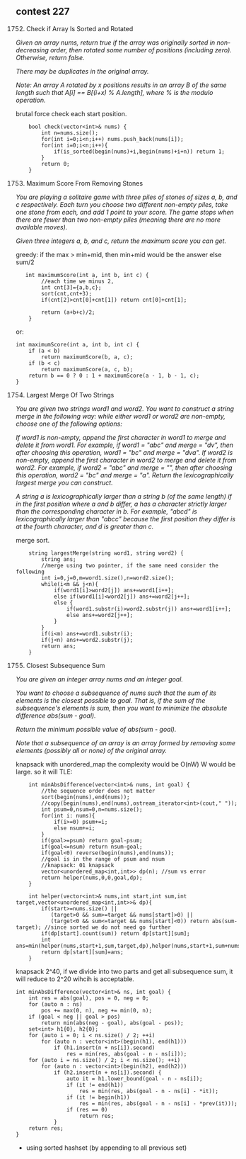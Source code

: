 ## contest 227

1752. Check if Array Is Sorted and Rotated
<em>
Given an array nums, return true if the array was originally sorted in non-decreasing order, then rotated some number of positions (including zero). Otherwise, return false.

There may be duplicates in the original array.

Note: An array A rotated by x positions results in an array B of the same length such that A[i] == B[(i+x) % A.length], where % is the modulo operation.
</em>

brutal force check each start position.

```
    bool check(vector<int>& nums) {
        int n=nums.size();
        for(int i=0;i<n;i++) nums.push_back(nums[i]);
        for(int i=0;i<n;i++){
            if(is_sorted(begin(nums)+i,begin(nums)+i+n)) return 1;
        }
        return 0;
    }
```

1753. Maximum Score From Removing Stones
<em>
You are playing a solitaire game with three piles of stones of sizes a​​​​​​, b,​​​​​​ and c​​​​​​ respectively. Each turn you choose two different non-empty piles, take one stone from each, and add 1 point to your score. The game stops when there are fewer than two non-empty piles (meaning there are no more available moves).

Given three integers a​​​​​, b,​​​​​ and c​​​​​, return the maximum score you can get.
</em>

greedy: 
if the max > min+mid, then min+mid would be the answer
else sum/2

```
   int maximumScore(int a, int b, int c) {
        //each time we minus 2, 
        int cnt[3]={a,b,c};
        sort(cnt,cnt+3);
        if(cnt[2]>cnt[0]+cnt[1]) return cnt[0]+cnt[1];
        
        return (a+b+c)/2;
    }
```

or:
```
int maximumScore(int a, int b, int c) {
    if (a < b)
        return maximumScore(b, a, c);
    if (b < c)
        return maximumScore(a, c, b);
    return b == 0 ? 0 : 1 + maximumScore(a - 1, b - 1, c); 
}
```

1754. Largest Merge Of Two Strings
<em>
You are given two strings word1 and word2. You want to construct a string merge in the following way: while either word1 or word2 are non-empty, choose one of the following options:

If word1 is non-empty, append the first character in word1 to merge and delete it from word1.
For example, if word1 = "abc" and merge = "dv", then after choosing this operation, word1 = "bc" and merge = "dva".
If word2 is non-empty, append the first character in word2 to merge and delete it from word2.
For example, if word2 = "abc" and merge = "", then after choosing this operation, word2 = "bc" and merge = "a".
Return the lexicographically largest merge you can construct.

A string a is lexicographically larger than a string b (of the same length) if in the first position where a and b differ, a has a character strictly larger than the corresponding character in b. For example, "abcd" is lexicographically larger than "abcc" because the first position they differ is at the fourth character, and d is greater than c.
</em>

merge sort.

```
    string largestMerge(string word1, string word2) {
        string ans;
        //merge using two pointer, if the same need consider the following
        int i=0,j=0,m=word1.size(),n=word2.size();
        while(i<m && j<n){
            if(word1[i]>word2[j]) ans+=word1[i++];
            else if(word1[i]<word2[j]) ans+=word2[j++];
            else {
                if(word1.substr(i)>word2.substr(j)) ans+=word1[i++];
                else ans+=word2[j++];
            }
        }
        if(i<m) ans+=word1.substr(i);
        if(j<n) ans+=word2.substr(j);
        return ans;
    }
```

1755. Closest Subsequence Sum
<em>
You are given an integer array nums and an integer goal.

You want to choose a subsequence of nums such that the sum of its elements is the closest possible to goal. That is, if the sum of the subsequence's elements is sum, then you want to minimize the absolute difference abs(sum - goal).

Return the minimum possible value of abs(sum - goal).

Note that a subsequence of an array is an array formed by removing some elements (possibly all or none) of the original array.
</em>

knapsack with unordered_map
the complexity would be O(nW) W would be large.
so it will TLE:

```
    int minAbsDifference(vector<int>& nums, int goal) {
        //the sequence order does not matter
        sort(begin(nums),end(nums));
        //copy(begin(nums),end(nums),ostream_iterator<int>(cout," "));
        int psum=0,nsum=0,n=nums.size();
        for(int i: nums){
            if(i>=0) psum+=i;
            else nsum+=i;
        }
        if(goal>=psum) return goal-psum;
        if(goal<=nsum) return nsum-goal;
        if(goal<0) reverse(begin(nums),end(nums));
        //goal is in the range of psum and nsum
        //knapsack: 01 knapsack
        vector<unordered_map<int,int>> dp(n); //sum vs error
        return helper(nums,0,0,goal,dp);
    }
    
    int helper(vector<int>& nums,int start,int sum,int target,vector<unordered_map<int,int>>& dp){
        if(start>=nums.size() || 
           (target>0 && sum>=target && nums[start]>0) || 
           (target<0 && sum<=target && nums[start]<0)) return abs(sum-target); //since sorted we do not need go further
        if(dp[start].count(sum)) return dp[start][sum];
        int ans=min(helper(nums,start+1,sum,target,dp),helper(nums,start+1,sum+nums[start],target,dp));
        return dp[start][sum]=ans;
    }
```

knapsack 2^40, if we divide into two parts and get all subsequence sum, it will reduce to 2^20 wihcih is acceptable.

```
int minAbsDifference(vector<int>& ns, int goal) {
    int res = abs(goal), pos = 0, neg = 0;
    for (auto n : ns)
        pos += max(0, n), neg += min(0, n);
    if (goal < neg || goal > pos)
        return min(abs(neg - goal), abs(goal - pos));
    set<int> h1{0}, h2{0};
    for (auto i = 0; i < ns.size() / 2; ++i)
        for (auto n : vector<int>(begin(h1), end(h1)))
            if (h1.insert(n + ns[i]).second)
                res = min(res, abs(goal - n - ns[i]));
    for (auto i = ns.size() / 2; i < ns.size(); ++i)
        for (auto n : vector<int>(begin(h2), end(h2)))
            if (h2.insert(n + ns[i]).second) {
                auto it = h1.lower_bound(goal - n - ns[i]);
                if (it != end(h1))
                    res = min(res, abs(goal - n - ns[i] - *it));
                if (it != begin(h1))
                    res = min(res, abs(goal - n - ns[i] - *prev(it)));
                if (res == 0)
                    return res;
            }
    return res;
}
```

- using sorted hashset (by appending to all previous set)


	
	
	